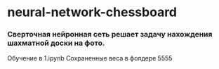 # neural-network-chessboard

### Сверточная нейронная сеть решает задачу нахождения шахматной доски на фото.

Обучение в 1.ipynb
Сохраненные веса в фолдере 5555
